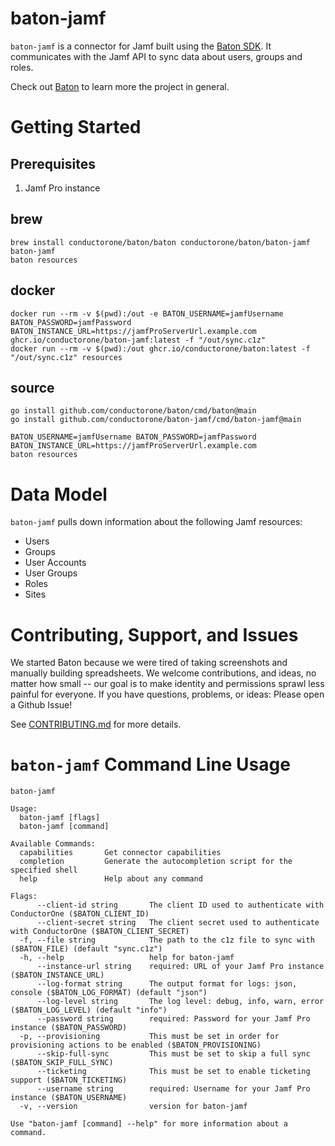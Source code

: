 # baton-jamf

`baton-jamf` is a connector for Jamf built using the [Baton SDK](https://github.com/conductorone/baton-sdk). It communicates with the Jamf API to sync data about users, groups and roles.

Check out [Baton](https://github.com/conductorone/baton) to learn more the project in general.

# Getting Started

## Prerequisites

1. Jamf Pro instance

## brew

```
brew install conductorone/baton/baton conductorone/baton/baton-jamf
baton-jamf
baton resources
```

## docker

```
docker run --rm -v $(pwd):/out -e BATON_USERNAME=jamfUsername BATON_PASSWORD=jamfPassword BATON_INSTANCE_URL=https://jamfProServerUrl.example.com ghcr.io/conductorone/baton-jamf:latest -f "/out/sync.c1z"
docker run --rm -v $(pwd):/out ghcr.io/conductorone/baton:latest -f "/out/sync.c1z" resources
```

## source

```
go install github.com/conductorone/baton/cmd/baton@main
go install github.com/conductorone/baton-jamf/cmd/baton-jamf@main

BATON_USERNAME=jamfUsername BATON_PASSWORD=jamfPassword BATON_INSTANCE_URL=https://jamfProServerUrl.example.com
baton resources
```

# Data Model

`baton-jamf` pulls down information about the following Jamf resources:
- Users
- Groups
- User Accounts
- User Groups
- Roles
- Sites

# Contributing, Support, and Issues

We started Baton because we were tired of taking screenshots and manually building spreadsheets. We welcome contributions, and ideas, no matter how small -- our goal is to make identity and permissions sprawl less painful for everyone. If you have questions, problems, or ideas: Please open a Github Issue!

See [CONTRIBUTING.md](https://github.com/ConductorOne/baton/blob/main/CONTRIBUTING.md) for more details.

# `baton-jamf` Command Line Usage

```
baton-jamf

Usage:
  baton-jamf [flags]
  baton-jamf [command]

Available Commands:
  capabilities       Get connector capabilities
  completion         Generate the autocompletion script for the specified shell
  help               Help about any command

Flags:
      --client-id string       The client ID used to authenticate with ConductorOne ($BATON_CLIENT_ID)
      --client-secret string   The client secret used to authenticate with ConductorOne ($BATON_CLIENT_SECRET)
  -f, --file string            The path to the c1z file to sync with ($BATON_FILE) (default "sync.c1z")
  -h, --help                   help for baton-jamf
      --instance-url string    required: URL of your Jamf Pro instance ($BATON_INSTANCE_URL)
      --log-format string      The output format for logs: json, console ($BATON_LOG_FORMAT) (default "json")
      --log-level string       The log level: debug, info, warn, error ($BATON_LOG_LEVEL) (default "info")
      --password string        required: Password for your Jamf Pro instance ($BATON_PASSWORD)
  -p, --provisioning           This must be set in order for provisioning actions to be enabled ($BATON_PROVISIONING)
      --skip-full-sync         This must be set to skip a full sync ($BATON_SKIP_FULL_SYNC)
      --ticketing              This must be set to enable ticketing support ($BATON_TICKETING)
      --username string        required: Username for your Jamf Pro instance ($BATON_USERNAME)
  -v, --version                version for baton-jamf

Use "baton-jamf [command] --help" for more information about a command.
```
